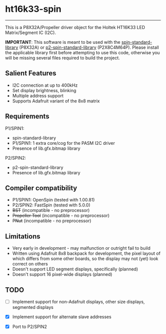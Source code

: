 # ht16k33-spin 
--------------

This is a P8X32A/Propeller driver object for the Holtek HT16K33 LED Matrix/Segment IC (I2C).

**IMPORTANT**: This software is meant to be used with the [spin-standard-library](https://github.com/avsa242/spin-standard-library) (P8X32A) or [p2-spin-standard-library](https://github.com/avsa242/p2-spin-standard-library) (P2X8C4M64P). Please install the applicable library first before attempting to use this code, otherwise you will be missing several files required to build the project.

## Salient Features

* I2C connection at up to 400kHz
* Set display brightness, blinking
* Multiple address support
* Supports Adafruit variant of the 8x8 matrix

## Requirements

P1/SPIN1:
* spin-standard-library
* P1/SPIN1: 1 extra core/cog for the PASM I2C driver
* Presence of lib.gfx.bitmap library

P2/SPIN2:
* p2-spin-standard-library
* Presence of lib.gfx.bitmap library

## Compiler compatibility

* P1/SPIN1: OpenSpin (tested with 1.00.81)
* P2/SPIN2: FastSpin (tested with 5.0.0)
* ~~BST~~ (incompatible - no preprocessor)
* ~~Propeller Tool~~ (incompatible - no preprocessor)
* ~~PNut~~ (incompatible - no preprocessor)

## Limitations

* Very early in development - may malfunction or outright fail to build
* Written using Adafruit 8x8 backpack for development, the pixel layout of which differs from some other boards, so the display may not (yet) look correct on others
* Doesn't support LED segment displays, specifically (planned)
* Doesn't support 16 pixel-wide displays (planned)

## TODO

- [ ] Implement support for non-Adafruit displays, other size displays, segmented displays
- [x] Implement support for alternate slave addresses
- [x] Port to P2/SPIN2

